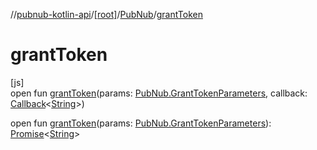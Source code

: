 //[pubnub-kotlin-api](../../../index.md)/[[root]](../index.md)/[PubNub](index.md)/[grantToken](grant-token.md)

# grantToken

[js]\
open fun [grantToken](grant-token.md)(params: [PubNub.GrantTokenParameters](-grant-token-parameters/index.md), callback: [Callback](../-callback/index.md)&lt;[String](https://kotlinlang.org/api/latest/jvm/stdlib/kotlin/-string/index.html)&gt;)

open fun [grantToken](grant-token.md)(params: [PubNub.GrantTokenParameters](-grant-token-parameters/index.md)): [Promise](https://kotlinlang.org/api/latest/jvm/stdlib/kotlin.js/-promise/index.html)&lt;[String](https://kotlinlang.org/api/latest/jvm/stdlib/kotlin/-string/index.html)&gt;
